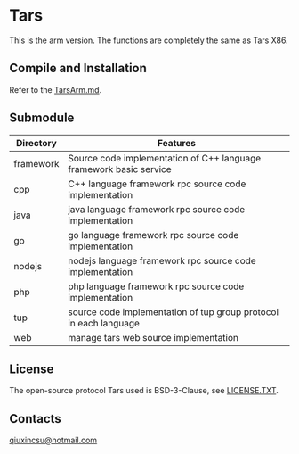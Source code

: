 # Tars
This is the arm version.  The functions are completely the same as Tars X86.
 
## Compile and Installation 
Refer to the [TarsArm.md](TarsArm.md).


## Submodule

Directory         |Features
------------------|----------------
framework         |Source code implementation of C++ language framework basic service
cpp               |C++ language framework rpc source code implementation
java              |java language framework rpc source code implementation
go                |go language framework rpc source code implementation
nodejs            |nodejs language framework rpc source code implementation
php               |php language framework rpc source code implementation
tup               |source code implementation of tup group protocol in each language
web               |manage tars web source implementation


## License

The open-source protocol Tars used is BSD-3-Clause, see [LICENSE.TXT](LICENSE.TXT).

## Contacts

qiuxincsu@hotmail.com
